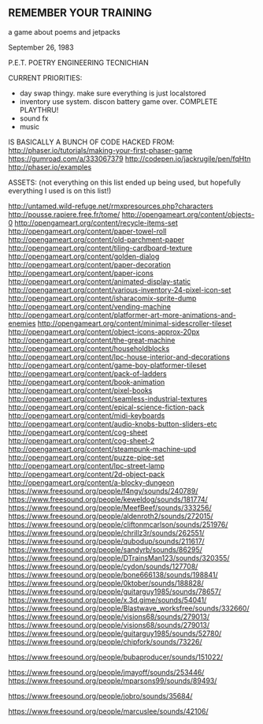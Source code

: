 REMEMBER YOUR TRAINING
-----------------------------------

a game about poems and jetpacks

September 26, 1983

P.E.T. POETRY ENGINEERING TECNICHIAN





CURRENT PRIORITIES:
- day swap thingy. make sure everything is just localstored
- inventory use system. discon battery game over. COMPLETE PLAYTHRU!
- sound fx
- music

















IS BASICALLY A BUNCH OF CODE HACKED FROM:
http://phaser.io/tutorials/making-your-first-phaser-game
https://gumroad.com/a/333067379
http://codepen.io/jackrugile/pen/fqHtn
http://phaser.io/examples



ASSETS:
(not everything on this list ended up being used, but hopefully everything I used is on this list!)
 
http://untamed.wild-refuge.net/rmxpresources.php?characters
http://pousse.rapiere.free.fr/tome/
http://opengameart.org/content/objects-0
http://opengameart.org/content/recycle-items-set
http://opengameart.org/content/paper-towel-roll
http://opengameart.org/content/old-parchment-paper
http://opengameart.org/content/tiling-cardboard-texture
http://opengameart.org/content/golden-dialog
http://opengameart.org/content/paper-decoration
http://opengameart.org/content/paper-icons
http://opengameart.org/content/animated-display-static
http://opengameart.org/content/various-inventory-24-pixel-icon-set
http://opengameart.org/content/isharacomix-sprite-dump
http://opengameart.org/content/vending-machine
http://opengameart.org/content/platformer-art-more-animations-and-enemies
http://opengameart.org/content/minimal-sidescroller-tileset
http://opengameart.org/content/object-icons-approx-20px
http://opengameart.org/content/the-great-machine
http://opengameart.org/content/householdblocks
http://opengameart.org/content/lpc-house-interior-and-decorations
http://opengameart.org/content/game-boy-platformer-tileset
http://opengameart.org/content/pack-of-ladders
http://opengameart.org/content/book-animation
http://opengameart.org/content/pixel-books
http://opengameart.org/content/seamless-industrial-textures
http://opengameart.org/content/epical-science-fiction-pack
http://opengameart.org/content/midi-keyboards
http://opengameart.org/content/audio-knobs-button-sliders-etc
http://opengameart.org/content/cog-sheet
http://opengameart.org/content/cog-sheet-2
http://opengameart.org/content/steampunk-machine-upd
http://opengameart.org/content/puzze-pipe-set
http://opengameart.org/content/lpc-street-lamp
http://opengameart.org/content/2d-object-pack
http://opengameart.org/content/a-blocky-dungeon
https://www.freesound.org/people/f4ngy/sounds/240789/
https://www.freesound.org/people/keweldog/sounds/181774/
https://www.freesound.org/people/MeefBeef/sounds/333256/
https://www.freesound.org/people/aldenroth2/sounds/272015/
https://www.freesound.org/people/cliftonmcarlson/sounds/251976/
https://www.freesound.org/people/chrillz3r/sounds/262551/
https://www.freesound.org/people/qubodup/sounds/211617/
https://www.freesound.org/people/sandyrb/sounds/86295/
https://www.freesound.org/people/DTrainsMan123/sounds/320355/
https://www.freesound.org/people/cydon/sounds/127708/
https://www.freesound.org/people/bone666138/sounds/198841/
https://www.freesound.org/people/0ktober/sounds/188828/
https://www.freesound.org/people/guitarguy1985/sounds/78657/
https://www.freesound.org/people/x.3d.gime/sounds/54041/
https://www.freesound.org/people/Blastwave_worksfree/sounds/332660/
https://www.freesound.org/people/visions68/sounds/279013/
https://www.freesound.org/people/visions68/sounds/279013/
https://www.freesound.org/people/guitarguy1985/sounds/52780/
https://www.freesound.org/people/chipfork/sounds/73226/

https://www.freesound.org/people/bubaproducer/sounds/151022/

https://www.freesound.org/people/jmayoff/sounds/253446/
https://www.freesound.org/people/mparsons99/sounds/89493/

https://www.freesound.org/people/jobro/sounds/35684/




https://www.freesound.org/people/marcuslee/sounds/42106/